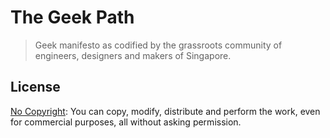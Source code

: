 # The Geek Path

> Geek manifesto as codified by the grassroots community of engineers, designers and makers of Singapore.

## License

[No Copyright](https://creativecommons.org/publicdomain/zero/1.0/): You can copy, modify, distribute and perform the work, even for commercial purposes, all without asking permission.
